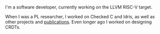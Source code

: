 I'm a software developer, currently working on the LLVM RISC-V target.

When I was a PL researcher, I worked on Checked C and Idris, as well as other projects and [publications](https://lenary.co.uk/publications/). Even longer ago I worked on designing CRDTs.

<!--
**lenary/lenary** is a ✨ _special_ ✨ repository because its `README.md` (this file) appears on your GitHub profile.

Here are some ideas to get you started:

- 🔭 I’m currently working on ...
- 🌱 I’m currently learning ...
- 👯 I’m looking to collaborate on ...
- 🤔 I’m looking for help with ...
- 💬 Ask me about ...
- 📫 How to reach me: ...
- 😄 Pronouns: ...
- ⚡ Fun fact: ...
-->
